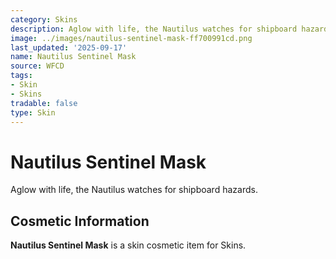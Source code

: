 ```yaml
---
category: Skins
description: Aglow with life, the Nautilus watches for shipboard hazards.
image: ../images/nautilus-sentinel-mask-ff700991cd.png
last_updated: '2025-09-17'
name: Nautilus Sentinel Mask
source: WFCD
tags:
- Skin
- Skins
tradable: false
type: Skin
---
```


# Nautilus Sentinel Mask

Aglow with life, the Nautilus watches for shipboard hazards.

## Cosmetic Information

**Nautilus Sentinel Mask** is a skin cosmetic item for Skins.

